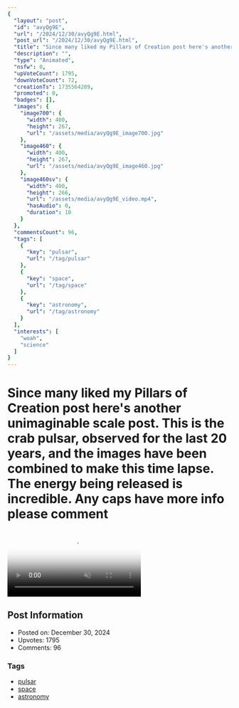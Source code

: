 ```yaml
---
{
  "layout": "post",
  "id": "avyQg9E",
  "url": "/2024/12/30/avyQg9E.html",
  "post_url": "/2024/12/30/avyQg9E.html",
  "title": "Since many liked my Pillars of Creation post here's another unimaginable scale post. This is the crab pulsar, observed for the last 20 years, and the images have been combined to make this time lapse. The energy being released is incredible. Any caps have more info please comment",
  "description": "",
  "type": "Animated",
  "nsfw": 0,
  "upVoteCount": 1795,
  "downVoteCount": 72,
  "creationTs": 1735564209,
  "promoted": 0,
  "badges": [],
  "images": {
    "image700": {
      "width": 400,
      "height": 267,
      "url": "/assets/media/avyQg9E_image700.jpg"
    },
    "image460": {
      "width": 400,
      "height": 267,
      "url": "/assets/media/avyQg9E_image460.jpg"
    },
    "image460sv": {
      "width": 400,
      "height": 266,
      "url": "/assets/media/avyQg9E_video.mp4",
      "hasAudio": 0,
      "duration": 10
    }
  },
  "commentsCount": 96,
  "tags": [
    {
      "key": "pulsar",
      "url": "/tag/pulsar"
    },
    {
      "key": "space",
      "url": "/tag/space"
    },
    {
      "key": "astronomy",
      "url": "/tag/astronomy"
    }
  ],
  "interests": [
    "woah",
    "science"
  ]
}
---
```


# Since many liked my Pillars of Creation post here's another unimaginable scale post. This is the crab pulsar, observed for the last 20 years, and the images have been combined to make this time lapse. The energy being released is incredible. Any caps have more info please comment

<video controls playsinline loop muted poster="/assets/media/avyQg9E_image460.jpg">
  <source src="/assets/media/avyQg9E_video.mp4" type="video/mp4">
  Your browser does not support the video tag.
</video>

## Post Information

- Posted on: December 30, 2024
- Upvotes: 1795
- Comments: 96

### Tags

- [pulsar](/tag/pulsar)
- [space](/tag/space)
- [astronomy](/tag/astronomy)

